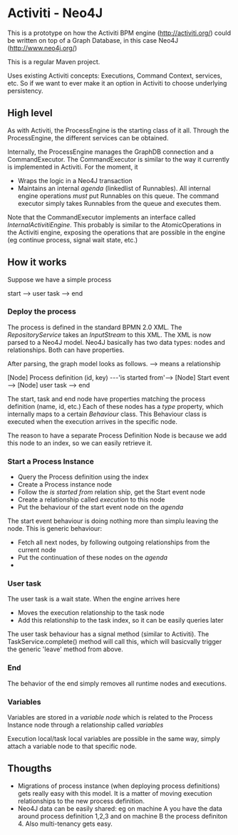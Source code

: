Activiti - Neo4J
=================

This is a prototype on how the Activiti BPM engine (http://activiti.org/) could be written on top of a Graph Database, in this case Neo4J (http://www.neo4j.org/)

This is a regular Maven project.

Uses existing Activiti concepts: Executions, Command Context, services, etc. So if we want to ever make it an option in Activiti to choose underlying persistency.

## High level

As with Activiti, the ProcessEngine is the starting class of it all. 
Through the ProcessEngine, the different services can be obtained.

Internally, the ProcessEngine manages the GraphDB connection and a CommandExecutor.
The CommandExecutor is similar to the way it currently is implemented in Activiti.
For the moment, it 
* Wraps the logic in a Neo4J transaction
* Maintains an internal *agenda* (linkedlist of Runnables). All internal engine operations *must* put Runnables on this queue. The command executor simply takes Runnables from the queue and executes them.

Note that the CommandExecutor implements an interface called *InternalActivitiEngine*. 
This probably is similar to the AtomicOperations in the Activiti engine, exposing the 
operations that are possible in the engine (eg continue process, signal wait state, etc.)


## How it works

Suppose we have a simple process

start --> user task --> end

### Deploy the process

The process is defined in the standard BPMN 2.0 XML. The *RepositoryService* takes an *InputStream* to this XML.
The XML is now parsed to a Neo4J model. Neo4J basically has two data types: nodes and relationships. Both can have properties.

After parsing, the graph model looks as follows. --> means a relationship

[Node] Process definition (id, key) ---'is started from'--> [Node] Start event --> [Node] user task --> end

The start, task and end node have properties matching the process definition (name, id, etc.)
Each of these nodes has a *type* property, which internally maps to a certain *Behaviour* class.
This Behaviour class is executed when the execution arrives in the specific node.

The reason to have a separate Process Definition Node is because we add this node to an index, so
we can easily retrieve it.

### Start a Process Instance

* Query the Process definition using the index
* Create a Process instance node
* Follow the *is started from* relation ship, get the Start event node
* Create a relationship called *execution* to this node
* Put the behaviour of the start event node on the *agenda*

The start event behaviour is doing nothing more than simplu leaving the node. This is generic behaviour:
* Fetch all next nodes, by following outgoing relationships from the current node
* Put the continuation of these nodes on the *agenda*
* 

### User task

The user task is a wait state. When the engine arrives here
* Moves the execution relationship to the task node
* Add this relationship to the task index, so it can be easily queries later

The user task behaviour has a signal method (similar to Activiti).
The TaskService.complete() method will call this, which will basicvally trigger the generic 'leave' method from above.


### End

The behavior of the end simply removes all runtime nodes and executions.



### Variables

Variables are stored in a *variable node* which is related to the Process Instance node through a relationship called *variables*

Execution local/task local variables are possible in the same way, simply attach a variable node to that specific node.

## Thougths

* Migrations of process instance (when deploying process definitions) gets really easy with this model. It is a matter of moving execution relationships to the new process definition.
* Neo4J data can be easily shared: eg on machine A you have the data around process definition 1,2,3 and on machine B the process definiton 4. Also multi-tenancy gets easy.


